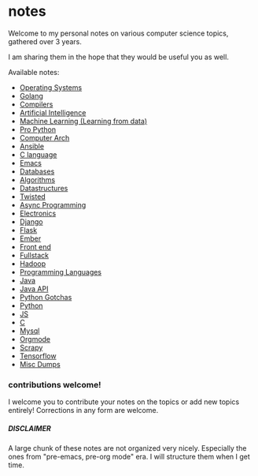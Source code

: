 # notes

Welcome to my personal notes on various computer science topics, gathered over 3 years.

I am sharing them in the hope that they would be useful you as well.


Available notes:

  * [Operating Systems](./operating_systems.org)
  * [Golang](./golang.org)
  * [Compilers](./compilers.org)
  * [Artificial Intelligence](./artificial_intelligence.org)
  * [Machine Learning (Learning from data)](./learning_from_data.org)
  * [Pro Python](./pro_python.org)
  * [Computer Arch](./comp_arch.org)
  * [Ansible](./ansible.org)
  * [C language](./C_language.org)
  * [Emacs](./emacs.org)
  * [Databases](./databases.org)
  * [Algorithms](./algorithms.org)
  * [Datastructures](./datastructures.org)
  * [Twisted](./twisted.org)
  * [Async Programming](./async_programming.org)
  * [Electronics](./electronics.org)
  * [Django](./django.org)
  * [Flask](./flask.org)
  * [Ember](./ember.org)
  * [Front end](./front-end.org)
  * [Fullstack](./fullstack.org)
  * [Hadoop](./hadoop.org)
  * [Programming Languages](./programming_languages.org)
  * [Java](./java.org)
  * [Java API](./java_api.org)
  * [Python Gotchas](./python_gotchas.org)
  * [Python](./python.org)
  * [JS](./js.org)
  * [C](./k&r_c.org)
  * [Mysql](./mysql.org)
  * [Orgmode](./orgmode.org)
  * [Scrapy](./scrapy.org)
  * [Tensorflow](./tensorflow.org)
  * [Misc Dumps](./misc_dumps.org)


### contributions welcome!

I welcome you to contribute your notes on the topics or add new topics entirely! Corrections in any form are welcome.

##### DISCLAIMER

A large chunk of these notes are not organized very nicely. Especially the ones from "pre-emacs, pre-org mode" era. I will structure them when I get time.
